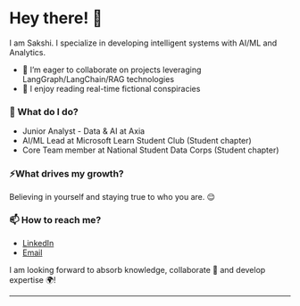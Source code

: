 # Hey there! 👋

I am Sakshi. I specialize in developing intelligent systems with AI/ML and Analytics.

- 👯 I’m eager to collaborate on projects leveraging LangGraph/LangChain/RAG technologies
- 📖 I enjoy reading real-time fictional conspiracies

### 🌱 What do I do? 

- Junior Analyst - Data & AI at Axia 
- AI/ML Lead at Microsoft Learn Student Club (Student chapter)
- Core Team member at National Student Data Corps (Student chapter)


### ⚡What drives my growth? 
Believing in yourself and staying true to who you are. 😌

### 📫 How to reach me?
- [LinkedIn](https://www.linkedin.com/in/sakshi-karande/) 
- [Email](sakshikarande26@gmail.com)

I am looking forward to absorb knowledge, collaborate 🤝 and develop expertise 🌍!

***



<!--
**garimasingh128/garimasingh128** is a ✨ _special_ ✨ repository because its `README.md` (this file) appears on your GitHub profile.

Here are some ideas to get you started:

- 🔭 I’m currently working on ...
- 🌱 I’m currently learning ...
- 👯 I’m looking to collaborate on ...
- 🤔 I’m looking for help with ...
- 💬 Ask me about ...
- 📫 How to reach me: ...
- 😄 Pronouns: ...
- ⚡ Fun fact: ...
-->
